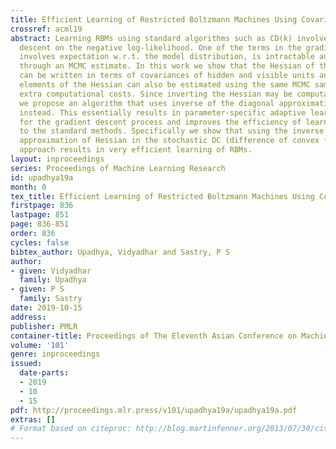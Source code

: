 ```yaml
---
title: Efficient Learning of Restricted Boltzmann Machines Using Covariance Estimates
crossref: acml19
abstract: Learning RBMs using standard algorithms such as CD(k) involves gradient
  descent on the negative log-likelihood. One of the terms in the gradient, which
  involves expectation w.r.t. the model distribution, is intractable and is obtained
  through an MCMC estimate. In this work we show that the Hessian of the log-likelihood
  can be written in terms of covariances of hidden and visible units and hence, all
  elements of the Hessian can also be estimated using the same MCMC samples with small
  extra computational costs. Since inverting the Hessian may be computationally expensive,
  we propose an algorithm that uses inverse of the diagonal approximation of the Hessian,
  instead. This essentially results in parameter-specific adaptive learning rates
  for the gradient descent process and improves the efficiency of learning RBMs compared
  to the standard methods. Specifically we show that using the inverse of diagonal
  approximation of Hessian in the stochastic DC (difference of convex functions) program
  approach results in very efficient learning of RBMs.
layout: inproceedings
series: Proceedings of Machine Learning Research
id: upadhya19a
month: 0
tex_title: Efficient Learning of Restricted Boltzmann Machines Using Covariance Estimates
firstpage: 836
lastpage: 851
page: 836-851
order: 836
cycles: false
bibtex_author: Upadhya, Vidyadhar and Sastry, P S
author:
- given: Vidyadhar
  family: Upadhya
- given: P S
  family: Sastry
date: 2019-10-15
address: 
publisher: PMLR
container-title: Proceedings of The Eleventh Asian Conference on Machine Learning
volume: '101'
genre: inproceedings
issued:
  date-parts:
  - 2019
  - 10
  - 15
pdf: http://proceedings.mlr.press/v101/upadhya19a/upadhya19a.pdf
extras: []
# Format based on citeproc: http://blog.martinfenner.org/2013/07/30/citeproc-yaml-for-bibliographies/
---
```

